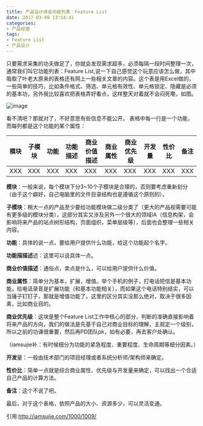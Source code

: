 ```yaml
---
title: 产品设计体会功能列表：Feature List
date: 2017-03-08 13:54:41
categories:
- 产品经理
tags:
- Feature List
- 产品设计
---
```

只要需求采集的功夫做足了，你就会发现需求超多，必须每隔一段时间整理一次，通常我们叫它功能列表：Feature List,说一下自己感觉这个玩意应该怎么做，其中吸取了叶老大原来的表格还有网上一些相关文章的内容。这个表是用Excel做的，一些简单的技巧，比如条件格式、筛选、单元格有效性、单元格锁定、隐藏是必须的基本功，另外我比较喜欢把表格弄好看点，这样整天对着就不会闷死嘞，如图。
 
![image](http://img1.51cto.com/attachment/200903/200903091236565232140.jpg)

看不清吧？那就对了，不好意思有些信息不能公开。
表格中每一行是一个功能，而每列都是这个功能的某个属性： 


模块 | 子模块 | 功能 | 功能描述 | 商业价值描述 | 商业属性 | 商业优先级 | 开发量 | 性价比 | 备注
---|---|---|---|---|---|---|---|---|---
XXX|XXX|XXX|XXX|XXX|XXX|XXX|XXX|XXX|XXX    



**模块**：一般来说，每个模块下分3~10个子模块是合理的，否则要考虑重新划分（由于这个癖好，自己电脑里的文件目录结构也是遵循这个原则的）。

**子模块**：稍大一点的产品至少要给功能模块做二级分类了（更大的产品视需要可能有更多级的模块分类），这部分其实又涉及另外一个很大的领域IA（信息构架，会影响将来产品的站点树形结构，页面组织，菜单层级等），后面也会整理一些相关内容。

**功能**：具体的说一点，要给用户提供什么功能，给这个功能起个名字。

**功能描描述**述：这里可以说具体一点。

**商业价值描述**：通俗点，卖点是什么，可以给用户提供什么价值。

**商业属性**：简单分为基本，扩展，增值。举个手机的例子，打电话短信是基本功能，给电话录音是扩展功能（和基本功能相关），而如果这个电话特别结实，可以当锤子钉钉子，那就是增值功能了。这里的区分其实没那么绝对，取决于很多因素，比如商业目的。

**商业优先级**：这块是整个Feature List工作中核心的部分，判断的准确直接影响着将来产品的方向，我们的做法是先基于自己对商业目标的理解，主观定一个级别，所以之前的功课很重要，然后再PD团队pk，如有必要，再去客户处确认。

（iamsujie补：有时候细分为功能的紧急程度、重要程度、生命周期等细分因素。）

**开发**量：一般由技术部门的项目经理或者系统分析师/架构师来确定。

**性价比**：简单一点就是综合商业属性、优先级与开发量来确定，可以找出一个合适自己产品的计算方法。

**备注**：这个不说了吧。

最后，对于这个表格，依照产品的大小、资源多少，可以灵活变通。

引用:http://iamsujie.com/1000/1009/

